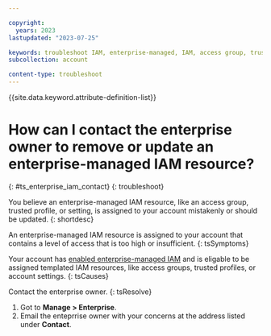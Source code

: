 ```yaml
---

copyright:
  years: 2023
lastupdated: "2023-07-25"

keywords: troubleshoot IAM, enterprise-managed, IAM, access group, trusted profile, settings, IAM locked
subcollection: account

content-type: troubleshoot
---
```


{{site.data.keyword.attribute-definition-list}}

# How can I contact the enterprise owner to remove or update an enterprise-managed IAM resource?
{: #ts_enterprise_iam_contact}
{: troubleshoot}

You believe an enterprise-managed IAM resource, like an access group, trusted profile, or setting, is assigned to your account mistakenly or should be updated.
{: shortdesc}

An enterprise-managed IAM resource is assigned to your account that contains a level of access that is too high or insufficient.
{: tsSymptoms}

Your account has [enabled enterprise-managed IAM](/docs/secure-enterprise?topic=secure-enterprise-enterprise-managed-opt-in&interface=ui) and is eligable to be assigned templated IAM resources, like access groups, trusted profiles, or account settings.
{: tsCauses}

Contact the enterprise owner.
{: tsResolve}

1. Got to **Manage > Enterprise**.
1. Email the enteprrise owner with your concerns at the address listed under **Contact**.
